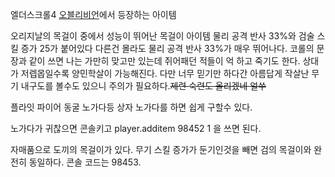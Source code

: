 엘더스크롤4 [오블리비언](%EC%98%A4%EB%B8%94%EB%A6%AC%EB%B9%84%EC%96%B8.md)에서 등장하는 아이템

오리지날의 목걸이 중에서 성능이 뛰어난 목걸이 아이템 물리 공격 반사 33%와 검술 스킬 증가 25가 붙어있다 다른건 몰라도 물리 공격 반사
33%가 매우 뛰어나다. 코롤의 문장과 같이 쓰면 나는 가만히 맞고만 있는데 쥐어패던 적들이 억 하고 죽기도 한다. 상대가 저렙몹일수록
양민학살이 가능해진다. 다만 너무 믿기만 하다간 아름답게 작살난 무기 내구도를 볼수도 있으니 주의가 필요하다.<del>제련 숙련도 올리겠네
얼쑤</del>

플라잇 파이어 동굴 노가다등 상자 노가다를 하면 쉽게 구할수 있다.  

노가다가 귀찮으면 콘솔키고 player.additem 98452 1 을 쓰면 된다.  

자매품으로 도끼의 목걸이가 있다. 무기 스킬 증가가 둔기인것을 빼면 검의 목걸이와 완전히 동일하다. 콘솔 코드는 98453.  

